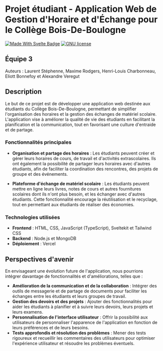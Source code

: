 # Projet étudiant - Application Web de Gestion d'Horaire et d'Échange pour le Collège Bois-De-Boulogne


[![Made With Svelte Badge](https://img.shields.io/badge/made%20with-svelte%20kit-orange?style=for-the-badge)](https://kit.svelte.dev/) [![GNU license](https://img.shields.io/badge/License-GNU%20V3-blue?style=for-the-badge)](./LICENSE)

## Équipe 3
Auteurs : Laurent Stéphenne, Maxime Rodgers, Henri-Louis Charbonneau, Eliott Bonnefoy et Alexandre Veregut

## Description
Le but de ce projet est de développer une application web destinée aux étudiants du Collège Bois-De-Boulogne, permettant de simplifier l'organisation des horaires et la gestion des échanges de matériel scolaire. L'application vise à améliorer la qualité de vie des étudiants en facilitant la planification et la communication, tout en favorisant une culture d'entraide et de partage.

### Fonctionnalités principales
- **Organisation et partage des horaires** : Les étudiants peuvent créer et gérer leurs horaires de cours, de travail et d'activités extrascolaires. Ils ont également la possibilité de partager leurs horaires avec d'autres étudiants, afin de faciliter la coordination des rencontres, des projets de groupe et des événements.

- **Plateforme d'échange de matériel scolaire** : Les étudiants peuvent mettre en ligne leurs livres, notes de cours et autres fournitures scolaires dont ils n'ont plus besoin, et les échanger avec d'autres étudiants. Cette fonctionnalité encourage la réutilisation et le recyclage, tout en permettant aux étudiants de réaliser des économies.

### Technologies utilisées
- **Frontend** : HTML, CSS, JavaScript (TypeScript), Sveltekit et Tailwind CSS
- **Backend** : Node.js et MongoDB
- **Déploiement** : Vercel

## Perspectives d'avenir
En envisageant une évolution future de l'application, nous pourrions intégrer davantage de fonctionnalités et d'améliorations, telles que :
- **Amélioration de la communication et de la collaboration** : Intégrer des outils de messagerie et de partage de documents pour faciliter les échanges entre les étudiants et leurs groupes de travail.
- **Gestion des devoirs et des projets** : Ajouter des fonctionnalités pour aider les étudiants à planifier et à suivre leurs devoirs, leurs projets et leurs examens.
- **Personnalisation de l'interface utilisateur** : Offrir la possibilité aux utilisateurs de personnaliser l'apparence de l'application en fonction de leurs préférences et de leurs besoins.
- **Tests approfondis et résolution des problèmes** : Mener des tests rigoureux et recueillir les commentaires des utilisateurs pour optimiser l'expérience utilisateur et résoudre les problèmes éventuels.

